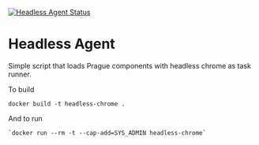 [![Headless Agent Status](https://offnet.visualstudio.com/_apis/public/build/definitions/0a22f611-6a4a-4416-a1bb-53ed7284aa21/19/badge)](https://offnet.visualstudio.com/officenet/_build/index?definitionId=19)

# Headless Agent
Simple script that loads Prague components with headless chrome as task runner.

To build

```
docker build -t headless-chrome .
```

And to run
```
`docker run --rm -t --cap-add=SYS_ADMIN headless-chrome`
```
